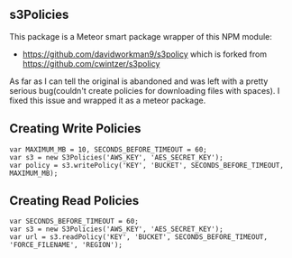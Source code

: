 ## s3Policies

This package is a Meteor smart package wrapper of this NPM module:

* https://github.com/davidworkman9/s3policy  which is forked from https://github.com/cwintzer/s3policy

As far as I can tell the original is abandoned and was left with a pretty serious bug(couldn't create policies for downloading files with spaces). I fixed this issue and wrapped it as a meteor package.

## Creating Write Policies

```
var MAXIMUM_MB = 10, SECONDS_BEFORE_TIMEOUT = 60;
var s3 = new S3Policies('AWS_KEY', 'AES_SECRET_KEY');
var policy = s3.writePolicy('KEY', 'BUCKET', SECONDS_BEFORE_TIMEOUT, MAXIMUM_MB);
```

## Creating Read Policies

```
var SECONDS_BEFORE_TIMEOUT = 60;
var s3 = new S3Policies('AWS_KEY', 'AES_SECRET_KEY');
var url = s3.readPolicy('KEY', 'BUCKET', SECONDS_BEFORE_TIMEOUT, 'FORCE_FILENAME', 'REGION');
```

